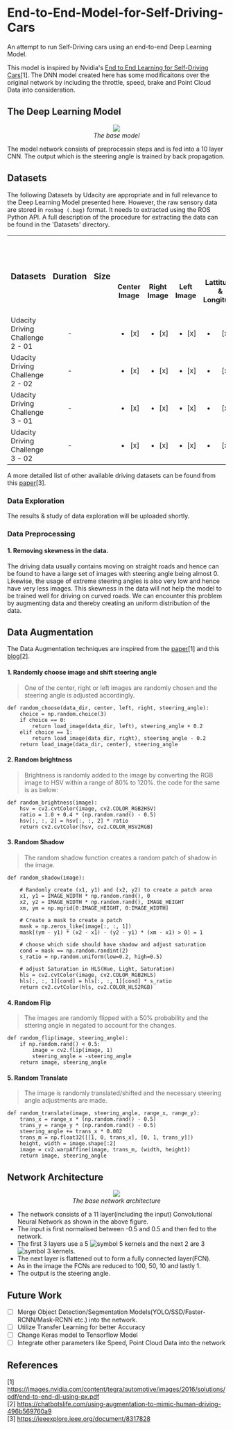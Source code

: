 # End-to-End-Model-for-Self-Driving-Cars
An attempt to run Self-Driving cars using an end-to-end Deep Learning Model.

This model is inspired by Nvidia's [End to End Learning for Self-Driving Cars](https://images.nvidia.com/content/tegra/automotive/images/2016/solutions/pdf/end-to-end-dl-using-px.pdf)[1]. The DNN model created here has some modificaitons over the original network by including the throttle, speed, brake and Point Cloud Data into consideration.

## The Deep Learning Model
<p align="center">
  <img src="https://github.com/SurajDonthi/End-to-End-Model-for-Self-Driving-Cars/blob/master/Doc_Images/Model%20Architecture.JPG"><br>
  <i>The base model</i>
</p>

The model network consists of preprocessin steps and is fed into a 10 layer CNN. The output which is the steering angle is trained by back propagation.

## Datasets
The following Datasets by Udacity are appropriate and in full relevance to the Deep Learning Model presented here. However, the raw sensory data are stored in `rosbag (.bag)` format. It needs to extracted using the ROS Python API. A full description of the procedure for extracting the data can be found in the 'Datasets' directory.

<table>
  <tr>
    <td rowspan=2 align="center"><h3>Datasets
    <td rowspan=2 align="center"><h3>Duration 
    <td rowspan=2 align="center"><h3>Size 
    <td rowspan=1 colspan=10 align="center"><h3>Parameters
  <tr> 
    <td align="center"><h4>Center Image	
    <td align="center"><h4>Right Image 
    <td align="center"><h4>Left Image
    <td align="center"><h4>Lattitude & Longitude
    <td align="center"><h4>Steering Angle 
    <td align="center"><h4>Throttle
    <td align="center"><h4>Brake
    <td align="center"><h4>Speed
    <td align="center"><h4>Gear
    <td align="center"><h4>Point Cloud Data
  <tr>
    <td> Udacity Driving Challenge 2 - 01
    <td align="center"> -
    <td align="center">
    <td align="center"><ul><li>[x] </ul>
    <td align="center"><ul><li>[x] </ul>
    <td align="center"><ul><li>[x] </ul>
    <td align="center"><ul><li>[x] </ul>
    <td align="center"><ul><li>[x] </ul>
    <td align="center"><ul><li>[x] </ul>
    <td align="center"><ul><li>[x] </ul>
    <td align="center"><ul><li>[x] </ul>
    <td align="center"><ul><li>[x] </ul>
    <td align="center"><ul><li>[ ] </ul>
  <tr>
    <td> Udacity Driving Challenge 2 - 02
    <td align="center"> -
    <td align="center">
    <td align="center"><ul><li>[x] </ul>
    <td align="center"><ul><li>[x] </ul>
    <td align="center"><ul><li>[x] </ul>
    <td align="center"><ul><li>[x] </ul>
    <td align="center"><ul><li>[x] </ul>
    <td align="center"><ul><li>[x] </ul>
    <td align="center"><ul><li>[x] </ul>
    <td align="center"><ul><li>[x] </ul>
    <td align="center"><ul><li>[x] </ul>
    <td align="center"><ul><li>[ ] </ul>
  <tr>
    <td> Udacity Driving Challenge 3 - 01
    <td align="center"> -
    <td align="center">
    <td align="center"><ul><li>[x] </ul>
    <td align="center"><ul><li>[x] </ul>
    <td align="center"><ul><li>[x] </ul>
    <td align="center"><ul><li>[x] </ul>
    <td align="center"><ul><li>[x] </ul>
    <td align="center"><ul><li>[x] </ul>
    <td align="center"><ul><li>[x] </ul>
    <td align="center"><ul><li>[x] </ul>
    <td align="center"><ul><li>[x] </ul>
    <td align="center"><ul><li>[x] </ul>
  <tr>
    <td> Udacity Driving Challenge 3 - 02
    <td align="center"> -
    <td align="center">
    <td align="center"><ul><li>[x] </ul>
    <td align="center"><ul><li>[x] </ul>
    <td align="center"><ul><li>[x] </ul>
    <td align="center"><ul><li>[x] </ul>
    <td align="center"><ul><li>[x] </ul>
    <td align="center"><ul><li>[x] </ul>
    <td align="center"><ul><li>[x] </ul>
    <td align="center"><ul><li>[x] </ul>
    <td align="center"><ul><li>[x] </ul>
    <td align="center"><ul><li>[x] </ul>
  </tr>
</table>
      
A more detailed list of other available driving datasets can be found from this [paper](https://ieeexplore.ieee.org/document/8317828)[3].

### Data Exploration
The results & study of data exploration will be uploaded shortly.

### Data Preprocessing
#### 1. Removing skewness in the data.
The driving data usually contains moving on straight roads and hence can be found to have a large set of images with steering angle being almost 0. Likewise, the usage of extreme steering angles is also very low  and hence have very less images. This skewness in the data will not help the model to be trained well for driving on curved roads. We can encounter this problem by augmenting data and thereby creating an uniform distribution of the data.

## Data Augmentation
The Data Augmentation techniques are inspired from the [paper](https://images.nvidia.com/content/tegra/automotive/images/2016/solutions/pdf/end-to-end-dl-using-px.pdf)[1] and this [blog](https://chatbotslife.com/using-augmentation-to-mimic-human-driving-496b569760a9)[2].

#### 1. Randomly choose image and  shift steering angle
> One of the center, right or left images are randomly chosen and the steering angle is adjusted accordingly.

    def random_choose(data_dir, center, left, right, steering_angle):
        choice = np.random.choice(3)
        if choice == 0:
            return load_image(data_dir, left), steering_angle + 0.2
        elif choice == 1:
            return load_image(data_dir, right), steering_angle - 0.2
        return load_image(data_dir, center), steering_angle


#### 2. Random brightness
> Brightness is randomly added to the image by converting the RGB image to HSV within a range of 80% to 120%. the code for the same is as below:

    def random_brightness(image):
        hsv = cv2.cvtColor(image, cv2.COLOR_RGB2HSV)
        ratio = 1.0 + 0.4 * (np.random.rand() - 0.5)
        hsv[:, :, 2] = hsv[:, :, 2] * ratio
        return cv2.cvtColor(hsv, cv2.COLOR_HSV2RGB)

#### 3. Random Shadow
> The random shadow function creates a random patch of shadow in the image.

    def random_shadow(image):
    
        # Randomly create (x1, y1) and (x2, y2) to create a patch area
        x1, y1 = IMAGE_WIDTH * np.random.rand(), 0
        x2, y2 = IMAGE_WIDTH * np.random.rand(), IMAGE_HEIGHT
        xm, ym = np.mgrid[0:IMAGE_HEIGHT, 0:IMAGE_WIDTH]
        
        # Create a mask to create a patch
        mask = np.zeros_like(image[:, :, 1])
        mask[(ym - y1) * (x2 - x1) - (y2 - y1) * (xm - x1) > 0] = 1

        # choose which side should have shadow and adjust saturation
        cond = mask == np.random.randint(2)
        s_ratio = np.random.uniform(low=0.2, high=0.5)

        # adjust Saturation in HLS(Hue, Light, Saturation)
        hls = cv2.cvtColor(image, cv2.COLOR_RGB2HLS)
        hls[:, :, 1][cond] = hls[:, :, 1][cond] * s_ratio
        return cv2.cvtColor(hls, cv2.COLOR_HLS2RGB)

#### 4. Random Flip
> The images are randomly flipped with a 50% probability and the sttering angle in negated to account for the changes.

    def random_flip(image, steering_angle):
        if np.random.rand() < 0.5:
            image = cv2.flip(image, 1)
            steering_angle = -steering_angle
        return image, steering_angle

#### 5. Random Translate
>The image is randomly translated/shifted and the necessary steering angle adjustments are made.

    def random_translate(image, steering_angle, range_x, range_y):
        trans_x = range_x * (np.random.rand() - 0.5)
        trans_y = range_y * (np.random.rand() - 0.5)
        steering_angle += trans_x * 0.002
        trans_m = np.float32([[1, 0, trans_x], [0, 1, trans_y]])
        height, width = image.shape[:2]
        image = cv2.warpAffine(image, trans_m, (width, height))
        return image, steering_angle


## Network Architecture
<p align="center">
  <img src="https://github.com/SurajDonthi/End-to-End-Model-for-Self-Driving-Cars/blob/master/Doc_Images/Network%20Architecture.JPG"><br>
  <i>The base network architecture</i>
</p>

 - The network consists of a 11 layer(including the input) Convolutional Neural Network as shown in the above figure.
 - The input is first normalised between -0.5 and 0.5 and then fed to the network.
 - The first 3 layers use a 5 ![symbol](http://latex.codecogs.com/gif.latex?\times) 5 kernels and the next 2 are 3 ![symbol](http://latex.codecogs.com/gif.latex?\times) 3 kernels.
 - The next layer is flattened out to form a fully connected layer(FCN).
 -  As in the image the FCNs are reduced to 100, 50, 10 and lastly 1.
 - The output is the steering angle.

## Future Work
- [ ] Merge Object Detection/Segmentation Models(YOLO/SSD/Faster-RCNN/Mask-RCNN etc.) into the network.
- [ ] Utilize Transfer Learning for better Accuracy
- [ ] Change Keras model to Tensorflow Model
- [ ] Integrate other parameters like Speed, Point Cloud Data into the network

## References
[1] https://images.nvidia.com/content/tegra/automotive/images/2016/solutions/pdf/end-to-end-dl-using-px.pdf <br>
[2] https://chatbotslife.com/using-augmentation-to-mimic-human-driving-496b569760a9 <br>
[3] https://ieeexplore.ieee.org/document/8317828
